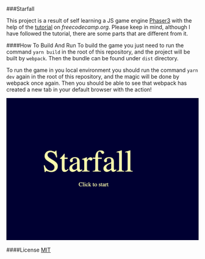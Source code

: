 ###Starfall

This project is a result of self learning a JS game engine 
[Phaser3](https://github.com/photonstorm/phaser/tree/v3.52.0)
with the help of the 
[tutorial](https://www.freecodecamp.org/news/how-to-build-a-simple-game-in-the-browser-with-phaser-3-and-typescript-bdc94719135/)
on *freecodecamp.org*. Please keep in mind, although I have followed
the tutorial, there are some parts that are different from it.

####How To Build And Run
To build the game you just need to run the command `yarn build` in the root
of this repository, and the project will be built by `webpack`.
Then the bundle can be found under `dist` directory. 

To run the game in you local environment you should run the command `yarn dev`
again in the root of this repository, and the magic will be done by webpack 
once again. Then you should be able to see that webpack has created 
a new tab in your default browser with the action!

![Screenshot Of Welcome Scene](screenshot_of_welcome_scene.png)

####License
[MIT](https://choosealicense.com/licenses/mit/)
